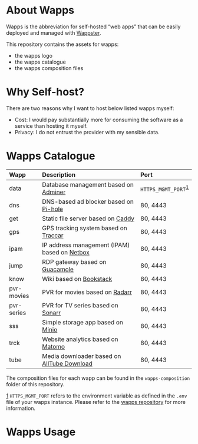 # About Wapps

Wapps is the abbreviation for self-hosted “web apps” that can be easily deployed and managed with [Wappster](https://github.com/MichaelSchmidle/wappster).

This repository contains the assets for wapps:
* the wapps logo
* the wapps catalogue
* the wapps composition files

# Why Self-host?

There are two reasons why I want to host below listed wapps myself:

* Cost: I would pay substantially more for consuming the software as a service than hosting it myself.
* Privacy: I do not entrust the provider with my sensible data.

# Wapps Catalogue

| Wapp  | Description | Port |
| :--- | :---------- | :----------- |
| data | Database management based on [Adminer](https://www.adminer.org/) | ``HTTPS_MGMT_PORT``<sup name="r1">[1](#f1)</sup> |
| dns  | DNS-based ad blocker based on [Pi-hole](https://pi-hole.net/) | 80, 4443 |
| get  | Static file server based on [Caddy](https://caddyserver.com/) | 80, 4443 |
| gps  | GPS tracking system based on [Traccar](https://www.traccar.org/) | 80, 4443 |
| ipam | IP address management (IPAM) based on [Netbox](https://github.com/netbox-community/netbox) | 80, 4443 |
| jump | RDP gateway based on [Guacamole](https://guacamole.apache.org/) | 80, 4443 |
| know | Wiki based on [Bookstack](https://www.bookstackapp.com/) | 80, 4443 |
| pvr-movies | PVR for movies based on [Radarr](https://radarr.video/) | 80, 4443 |
| pvr-series | PVR for TV series based on [Sonarr](https://sonarr.tv/) | 80, 4443 |
| sss  | Simple storage app based on [Minio](https://minio.io/) | 80, 4443 |
| trck | Website analytics based on [Matomo](https://matomo.org/) | 80, 4443 |
| tube | Media downloader based on [AllTube Download](http://alltubedownload.net/) | 80, 4443 |

The composition files for each wapp can be found in the ``wapps-composition`` folder of this repository.

<a name="f1" href="#r1">1</a> ``HTTPS_MGMT_PORT`` refers to the environment variable as defined in the ``.env`` file of your wapps instance. Please refer to the [wapps repository](https://github.com/MichaelSchmidle/wapps) for more information.

# Wapps Usage


